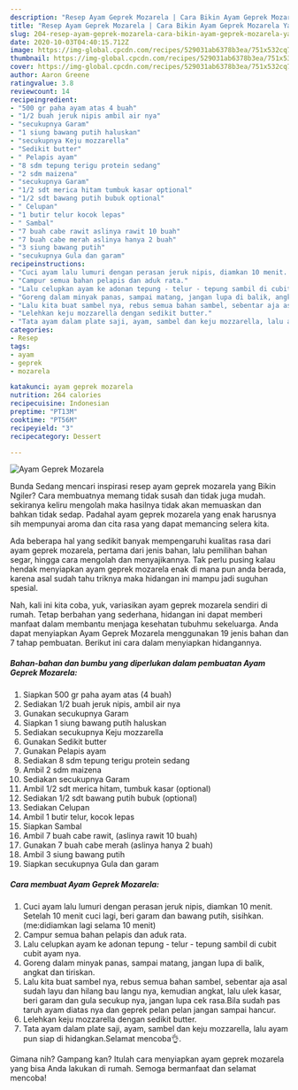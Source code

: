 ```yaml
---
description: "Resep Ayam Geprek Mozarela | Cara Bikin Ayam Geprek Mozarela Yang Paling Enak"
title: "Resep Ayam Geprek Mozarela | Cara Bikin Ayam Geprek Mozarela Yang Paling Enak"
slug: 204-resep-ayam-geprek-mozarela-cara-bikin-ayam-geprek-mozarela-yang-paling-enak
date: 2020-10-03T04:40:15.712Z
image: https://img-global.cpcdn.com/recipes/529031ab6378b3ea/751x532cq70/ayam-geprek-mozarela-foto-resep-utama.jpg
thumbnail: https://img-global.cpcdn.com/recipes/529031ab6378b3ea/751x532cq70/ayam-geprek-mozarela-foto-resep-utama.jpg
cover: https://img-global.cpcdn.com/recipes/529031ab6378b3ea/751x532cq70/ayam-geprek-mozarela-foto-resep-utama.jpg
author: Aaron Greene
ratingvalue: 3.8
reviewcount: 14
recipeingredient:
- "500 gr paha ayam atas 4 buah"
- "1/2 buah jeruk nipis ambil air nya"
- "secukupnya Garam"
- "1 siung bawang putih haluskan"
- "secukupnya Keju mozzarella"
- "Sedikit butter"
- " Pelapis ayam"
- "8 sdm tepung terigu protein sedang"
- "2 sdm maizena"
- "secukupnya Garam"
- "1/2 sdt merica hitam tumbuk kasar optional"
- "1/2 sdt bawang putih bubuk optional"
- " Celupan"
- "1 butir telur kocok lepas"
- " Sambal"
- "7 buah cabe rawit aslinya rawit 10 buah"
- "7 buah cabe merah aslinya hanya 2 buah"
- "3 siung bawang putih"
- "secukupnya Gula dan garam"
recipeinstructions:
- "Cuci ayam lalu lumuri dengan perasan jeruk nipis, diamkan 10 menit. Setelah 10 menit cuci lagi, beri garam dan bawang putih, sisihkan.(me:didiamkan lagi selama 10 menit)"
- "Campur semua bahan pelapis dan aduk rata."
- "Lalu celupkan ayam ke adonan tepung - telur - tepung sambil di cubit cubit ayam nya."
- "Goreng dalam minyak panas, sampai matang, jangan lupa di balik, angkat dan tiriskan."
- "Lalu kita buat sambel nya, rebus semua bahan sambel, sebentar aja asal sudah layu dan hilang bau langu nya, kemudian angkat, lalu ulek kasar, beri garam dan gula secukup nya, jangan lupa cek rasa.Bila sudah pas taruh ayam diatas nya dan geprek pelan pelan jangan sampai hancur."
- "Lelehkan keju mozzarella dengan sedikit butter."
- "Tata ayam dalam plate saji, ayam, sambel dan keju mozzarella, lalu ayam pun siap di hidangkan.Selamat mencoba👌."
categories:
- Resep
tags:
- ayam
- geprek
- mozarela

katakunci: ayam geprek mozarela 
nutrition: 264 calories
recipecuisine: Indonesian
preptime: "PT13M"
cooktime: "PT56M"
recipeyield: "3"
recipecategory: Dessert

---
```



![Ayam Geprek Mozarela](https://img-global.cpcdn.com/recipes/529031ab6378b3ea/751x532cq70/ayam-geprek-mozarela-foto-resep-utama.jpg)

Bunda Sedang mencari inspirasi resep ayam geprek mozarela yang Bikin Ngiler? Cara membuatnya memang tidak susah dan tidak juga mudah. sekiranya keliru mengolah maka hasilnya tidak akan memuaskan dan bahkan tidak sedap. Padahal ayam geprek mozarela yang enak harusnya sih mempunyai aroma dan cita rasa yang dapat memancing selera kita.

Ada beberapa hal yang sedikit banyak mempengaruhi kualitas rasa dari ayam geprek mozarela, pertama dari jenis bahan, lalu pemilihan bahan segar, hingga cara mengolah dan menyajikannya. Tak perlu pusing kalau hendak menyiapkan ayam geprek mozarela enak di mana pun anda berada, karena asal sudah tahu triknya maka hidangan ini mampu jadi suguhan spesial.




Nah, kali ini kita coba, yuk, variasikan ayam geprek mozarela sendiri di rumah. Tetap berbahan yang sederhana, hidangan ini dapat memberi manfaat dalam membantu menjaga kesehatan tubuhmu sekeluarga. Anda dapat menyiapkan Ayam Geprek Mozarela menggunakan 19 jenis bahan dan 7 tahap pembuatan. Berikut ini cara dalam menyiapkan hidangannya.

<!--inarticleads1-->

##### Bahan-bahan dan bumbu yang diperlukan dalam pembuatan Ayam Geprek Mozarela:

1. Siapkan 500 gr paha ayam atas (4 buah)
1. Sediakan 1/2 buah jeruk nipis, ambil air nya
1. Gunakan secukupnya Garam
1. Siapkan 1 siung bawang putih haluskan
1. Sediakan secukupnya Keju mozzarella
1. Gunakan Sedikit butter
1. Gunakan  Pelapis ayam
1. Sediakan 8 sdm tepung terigu protein sedang
1. Ambil 2 sdm maizena
1. Sediakan secukupnya Garam
1. Ambil 1/2 sdt merica hitam, tumbuk kasar (optional)
1. Sediakan 1/2 sdt bawang putih bubuk (optional)
1. Sediakan  Celupan
1. Ambil 1 butir telur, kocok lepas
1. Siapkan  Sambal
1. Ambil 7 buah cabe rawit, (aslinya rawit 10 buah)
1. Gunakan 7 buah cabe merah (aslinya hanya 2 buah)
1. Ambil 3 siung bawang putih
1. Siapkan secukupnya Gula dan garam




<!--inarticleads2-->

##### Cara membuat Ayam Geprek Mozarela:

1. Cuci ayam lalu lumuri dengan perasan jeruk nipis, diamkan 10 menit. Setelah 10 menit cuci lagi, beri garam dan bawang putih, sisihkan.(me:didiamkan lagi selama 10 menit)
1. Campur semua bahan pelapis dan aduk rata.
1. Lalu celupkan ayam ke adonan tepung - telur - tepung sambil di cubit cubit ayam nya.
1. Goreng dalam minyak panas, sampai matang, jangan lupa di balik, angkat dan tiriskan.
1. Lalu kita buat sambel nya, rebus semua bahan sambel, sebentar aja asal sudah layu dan hilang bau langu nya, kemudian angkat, lalu ulek kasar, beri garam dan gula secukup nya, jangan lupa cek rasa.Bila sudah pas taruh ayam diatas nya dan geprek pelan pelan jangan sampai hancur.
1. Lelehkan keju mozzarella dengan sedikit butter.
1. Tata ayam dalam plate saji, ayam, sambel dan keju mozzarella, lalu ayam pun siap di hidangkan.Selamat mencoba👌.




Gimana nih? Gampang kan? Itulah cara menyiapkan ayam geprek mozarela yang bisa Anda lakukan di rumah. Semoga bermanfaat dan selamat mencoba!
